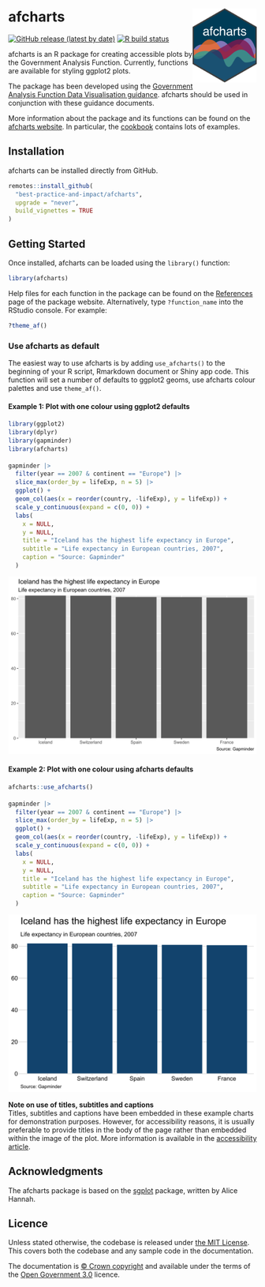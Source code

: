 
<!-- README.md is generated from README.Rmd. Please edit that file -->

# afcharts <img src="man/figures/logo.svg" alt="afcharts logo" align="right" height="150"/>

<!-- badges: start -->

[![GitHub release (latest by
date)](https://img.shields.io/github/v/release/best-practice-and-impact/afcharts)](https://github.com/best-practice-and-impact/afcharts/releases/latest)
[![R build
status](https://github.com/best-practice-and-impact/afcharts/workflows/R-CMD-check/badge.svg)](https://github.com/best-practice-and-impact/afcharts/actions)

<!-- badges: end -->

afcharts is an R package for creating accessible plots by the Government
Analysis Function. Currently, functions are available for styling
ggplot2 plots.

The package has been developed using the [Government Analysis Function
Data Visualisation
guidance](https://analysisfunction.civilservice.gov.uk/policy-store/data-visualisation-charts/).
afcharts should be used in conjunction with these guidance documents.

More information about the package and its functions can be found on the
[afcharts website](https://best-practice-and-impact.github.io/afcharts).
In particular, the
[cookbook](https://best-practice-and-impact.github.io/afcharts/articles/cookbook.html)
contains lots of examples.

## Installation

afcharts can be installed directly from GitHub.

``` r
remotes::install_github(
  "best-practice-and-impact/afcharts",
  upgrade = "never",
  build_vignettes = TRUE
)
```

## Getting Started

Once installed, afcharts can be loaded using the `library()` function:

``` r
library(afcharts)
```

Help files for each function in the package can be found on the
[References](https://best-practice-and-impact.github.io/afcharts/reference)
page of the package website. Alternatively, type `?function_name` into
the RStudio console. For example:

``` r
?theme_af()
```

### Use afcharts as default

The easiest way to use afcharts is by adding `use_afcharts()` to the
beginning of your R script, Rmarkdown document or Shiny app code. This
function will set a number of defaults to ggplot2 geoms, use afcharts
colour palettes and use `theme_af()`.

#### Example 1: Plot with one colour using ggplot2 defaults

``` r
library(ggplot2)
library(dplyr)
library(gapminder)
library(afcharts)

gapminder |> 
  filter(year == 2007 & continent == "Europe") |>
  slice_max(order_by = lifeExp, n = 5) |>
  ggplot() +
  geom_col(aes(x = reorder(country, -lifeExp), y = lifeExp)) +
  scale_y_continuous(expand = c(0, 0)) +
  labs(
    x = NULL,
    y = NULL,
    title = "Iceland has the highest life expectancy in Europe",
    subtitle = "Life expectancy in European countries, 2007",
    caption = "Source: Gapminder"
  )
```

<img src="man/figures/README-ex1-1.svg" alt="A bar chart with grey background, white grid lines and dark grey bars."  />

#### Example 2: Plot with one colour using afcharts defaults

``` r
afcharts::use_afcharts()

gapminder |> 
  filter(year == 2007 & continent == "Europe") |>
  slice_max(order_by = lifeExp, n = 5) |>
  ggplot() +
  geom_col(aes(x = reorder(country, -lifeExp), y = lifeExp)) +
  scale_y_continuous(expand = c(0, 0)) +
  labs(
    x = NULL,
    y = NULL,
    title = "Iceland has the highest life expectancy in Europe",
    subtitle = "Life expectancy in European countries, 2007",
    caption = "Source: Gapminder"
  )
```

<img src="man/figures/README-ex2-1.svg" alt="A bar chart with white background, light grey horizontal grid lines dark blue bars."  />

**Note on use of titles, subtitles and captions** <br> Titles, subtitles
and captions have been embedded in these example charts for
demonstration purposes. However, for accessibility reasons, it is
usually preferable to provide titles in the body of the page rather than
embedded within the image of the plot. More information is available in
the [accessibility
article](https://best-practice-and-impact.github.io/afcharts/articles/accessibility.html#other-accessibility-considerations).

## Acknowledgments

The afcharts package is based on the
[sgplot](https://scotgovanalysis.github.io/sgplot/index.html) package,
written by Alice Hannah.

## Licence

Unless stated otherwise, the codebase is released under [the MIT
License](LICENSE). This covers both the codebase and any sample code in
the documentation.

The documentation is [© Crown
copyright](http://www.nationalarchives.gov.uk/information-management/re-using-public-sector-information/uk-government-licensing-framework/crown-copyright/)
and available under the terms of the [Open Government
3.0](http://www.nationalarchives.gov.uk/doc/open-government-licence/version/3/)
licence.
